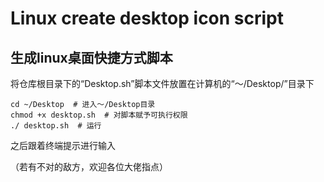 # Linux create desktop icon script
## 生成linux桌面快捷方式脚本

将仓库根目录下的“Desktop.sh”脚本文件放置在计算机的“～/Desktop/”目录下

```Shell
cd ~/Desktop  # 进入～/Desktop目录
chmod +x desktop.sh  # 对脚本赋予可执行权限
./ desktop.sh  # 运行
```

之后跟着终端提示进行输入

（若有不对的敌方，欢迎各位大佬指点）
